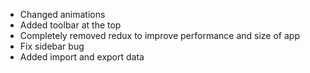 - Changed animations
- Added toolbar at the top
- Completely removed redux to improve performance and size of app
- Fix sidebar bug
- Added import and export data